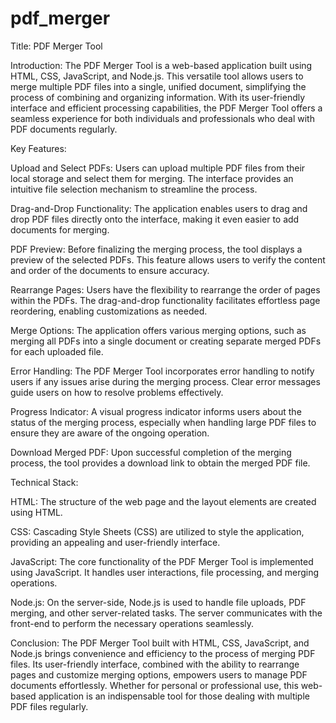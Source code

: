 # pdf_merger
Title: PDF Merger Tool

Introduction:
The PDF Merger Tool is a web-based application built using HTML, CSS, JavaScript, and Node.js. This versatile tool allows users to merge multiple PDF files into a single, unified document, simplifying the process of combining and organizing information. With its user-friendly interface and efficient processing capabilities, the PDF Merger Tool offers a seamless experience for both individuals and professionals who deal with PDF documents regularly.

Key Features:

Upload and Select PDFs: Users can upload multiple PDF files from their local storage and select them for merging. The interface provides an intuitive file selection mechanism to streamline the process.

Drag-and-Drop Functionality: The application enables users to drag and drop PDF files directly onto the interface, making it even easier to add documents for merging.

PDF Preview: Before finalizing the merging process, the tool displays a preview of the selected PDFs. This feature allows users to verify the content and order of the documents to ensure accuracy.

Rearrange Pages: Users have the flexibility to rearrange the order of pages within the PDFs. The drag-and-drop functionality facilitates effortless page reordering, enabling customizations as needed.

Merge Options: The application offers various merging options, such as merging all PDFs into a single document or creating separate merged PDFs for each uploaded file.

Error Handling: The PDF Merger Tool incorporates error handling to notify users if any issues arise during the merging process. Clear error messages guide users on how to resolve problems effectively.

Progress Indicator: A visual progress indicator informs users about the status of the merging process, especially when handling large PDF files to ensure they are aware of the ongoing operation.

Download Merged PDF: Upon successful completion of the merging process, the tool provides a download link to obtain the merged PDF file.

Technical Stack:

HTML: The structure of the web page and the layout elements are created using HTML.

CSS: Cascading Style Sheets (CSS) are utilized to style the application, providing an appealing and user-friendly interface.

JavaScript: The core functionality of the PDF Merger Tool is implemented using JavaScript. It handles user interactions, file processing, and merging operations.

Node.js: On the server-side, Node.js is used to handle file uploads, PDF merging, and other server-related tasks. The server communicates with the front-end to perform the necessary operations seamlessly.

Conclusion:
The PDF Merger Tool built with HTML, CSS, JavaScript, and Node.js brings convenience and efficiency to the process of merging PDF files. Its user-friendly interface, combined with the ability to rearrange pages and customize merging options, empowers users to manage PDF documents effortlessly. Whether for personal or professional use, this web-based application is an indispensable tool for those dealing with multiple PDF files regularly.
